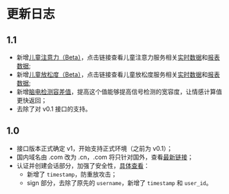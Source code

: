 # 更新日志

## 1.1
* 新增[儿童注意力（Beta）](./☁%EF%B8%8F数据说明/9.%20儿童注意力（Attention%20CHD）.html)，点击链接查看儿童注意力服务相关[实时数据](./🎙接口协议/5.%20情感计算服务协议.html#情感云计算实时返回数据服务和参数项)和[报表数据](./🎙接口协议/5.%20情感计算服务协议.html#情感云计算服务数据报表);
* 新增[儿童放松度（Beta）](./☁%EF%B8%8F数据说明/10.%20儿童放松度（Relaxation%20CHD）.html)，点击链接查看儿童放松度服务相关[实时数据](./🎙接口协议/5.%20情感计算服务协议.html#情感云计算实时返回数据服务和参数项)和[报表数据](./🎙接口协议/5.%20情感计算服务协议.html#情感云计算服务数据报表);
* 新增[脑电检测容差值](https://docs.affectivecloud.com/🎙接口协议/4.%20生物数据基础分析服务协议.html#init-request-结构体)，提高这个值能够提高信号检测的宽容度，让情感计算值更快返回；
* 去除了对 v0.1 接口的支持。

## 1.0

* 接口版本正式确定 v1，开始支持正式环境（之前为 v0.1）；
* 国内域名由 .com 改为 .cn，.com 将只针对国外，查看[最新链接](https://docs.affectivecloud.com/🎙接口协议/1.%20综述.html#正式)；
* 认证并创建会话部分，加强了安全性，[具体查看](https://docs.affectivecloud.com/🎙接口协议/3.%20会话协议.html#认证并创建对话的-request)：
	* 新增了 `timestamp`，防重放攻击；
	* sign 部分，去除了原先的 `username`，新增了 `timestamp` 和 `user_id`。